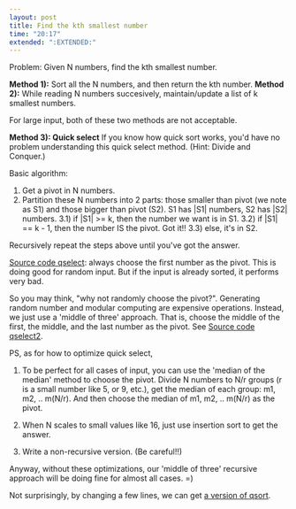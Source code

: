 ```yaml
---
layout: post
title: Find the kth smallest number
time: "20:17"
extended: ":EXTENDED:"
---
```


Problem: Given N numbers, find the kth smallest number.

<b>Method 1):</b>
Sort all the N numbers, and then return the kth number.
<b>Method 2):</b>
While reading N numbers succesively,  maintain/update a list of k smallest numbers.

For large input, both of these two methods are not acceptable.

<b>Method 3): Quick select</b>
If you know how quick sort works, you'd have no problem understanding this quick select method. (Hint: Divide and Conquer.)

Basic algorithm:

1) Get a pivot in N numbers.
2) Partition these N numbers into 2 parts: those smaller than pivot (we note as S1) and those bigger than pivot (S2). S1 has |S1| numbers,  S2 has |S2| numbers.
3.1) if |S1| >= k, then the number we want is in S1. 
3.2) if |S1| == k - 1, then the number IS the pivot. Got it!!
3.3) else, it's in S2.

Recursively repeat the steps above until you've got the answer.

<a href=http://linuxfire.dhis.org/~alecs/code/qselect.c>Source code qselect</a>: always choose the first number as the pivot.  This is doing good for random input. But if the input is already sorted, it performs very bad.

So you may think, "why not randomly choose the pivot?".  Generating random number and modular computing are expensive operations. Instead, we just use a 'middle of three' approach. That is, choose the middle of the first, the middle, and the last number as the pivot. See <a href=http://linuxfire.dhis.org/~alecs/code/qselect2.c>Source code qselect2</a>.

PS, as for how to optimize quick select,

1) To be perfect for all cases of input, you can use the 'median of the median' method to choose the pivot. Divide N numbers to N/r groups (r is a small number like 5, or 9, etc.), get the median of each group: m1, m2, .. m(N/r).  And then choose the median of m1, m2, .. m(N/r) as the pivot.

2) When N scales to small values like 16, just use insertion sort to get the answer.

3) Write a non-recursive version. (Be careful!!)

Anyway, without these optimizations, our 'middle of three' recursive approach will be doing fine for almost all cases. =)

Not surprisingly, by changing a few lines, we can get <a href=http://linuxfire.dhis.org/~alecs/code/qsort.c>a version of qsort</a>.


